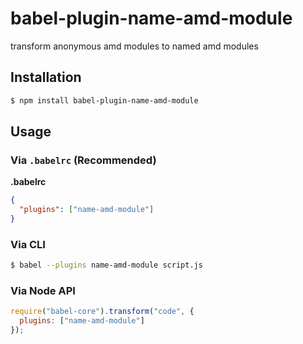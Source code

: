 # babel-plugin-name-amd-module

transform anonymous amd modules to named amd modules

## Installation

```sh
$ npm install babel-plugin-name-amd-module
```

## Usage

### Via `.babelrc` (Recommended)

**.babelrc**

```json
{
  "plugins": ["name-amd-module"]
}
```

### Via CLI

```sh
$ babel --plugins name-amd-module script.js
```

### Via Node API

```javascript
require("babel-core").transform("code", {
  plugins: ["name-amd-module"]
});
```
